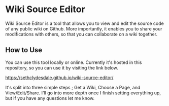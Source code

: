 # Wiki Source Editor

Wiki Source Editor is a tool that allows you to view and edit the source code of any public wiki on Github. More importantly, it enables you to share your modifications with others, so that you can collaborate on a wiki together.

## How to Use

You can use this tool locally or online. Currently it's hosted in this repository, so you can use it by visiting the link below.

https://sethclydesdale.github.io/wiki-source-editor/

It's split into three simple steps ; Get a Wiki, Choose a Page, and View/Edit/Share. I'll go into more depth once I finish setting everything up, but if you have any questions let me know.
